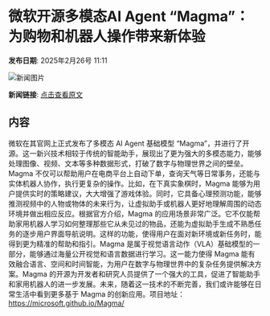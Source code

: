 # 微软开源多模态AI Agent “Magma”：为购物和机器人操作带来新体验

**发布日期**: 2025年2月26号 11:11

![新闻图片](https://pic.chinaz.com/picmap/thumb/202305300842494106_2.jpg)

**新闻链接**: [点击查看原文](https://www.aibase.com/zh/news/15736)

## 内容

微软在其官网上正式发布了多模态 AI Agent 基础模型 “Magma”，并进行了开源。这一新兴技术相较于传统的智能助手，展现出了更为强大的多模态能力，能够处理图像、视频、文本等多种数据形式，打破了数字与物理世界之间的壁垒。Magma 不仅可以帮助用户在电商平台上自动下单，查询天气等日常事务，还能与实体机器人协作，执行更复杂的操作。比如，在下真实象棋时，Magma 能够为用户提供实时的策略建议，大大增强了游戏体验。同时，它具备心理预测功能，能够推测视频中的人物或物体的未来行为，让虚拟助手或机器人更好地理解周围的动态环境并做出相应反应。根据官方介绍，Magma 的应用场景非常广泛。它不仅能帮助家用机器人学习如何整理那些它从未见过的物品，还能为虚拟助手生成不熟悉任务的逐步用户界面导航说明。这样的功能，使得用户在面对新环境或新任务时，能得到更为精准的帮助和指引。Magma 是属于视觉语言动作（VLA）基础模型的一部分，能够通过海量公开视觉和语言数据进行学习。这一能力使得 Magma 能有效融合语言、空间和时间智能，为用户在数字与物理世界中的复杂任务提供解决方案。Magma 的开源为开发者和研究人员提供了一个强大的工具，促进了智能助手和家用机器人的进一步发展。未来，随着这一技术的不断完善，我们或许能够在日常生活中看到更多基于 Magma 的创新应用。项目地址：https://microsoft.github.io/Magma/

